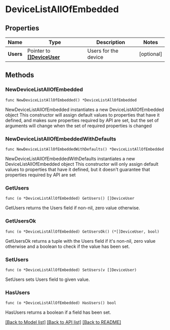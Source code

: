 # DeviceListAllOfEmbedded

## Properties

Name | Type | Description | Notes
------------ | ------------- | ------------- | -------------
**Users** | Pointer to [**[]DeviceUser**](DeviceUser.md) | Users for the device | [optional] 

## Methods

### NewDeviceListAllOfEmbedded

`func NewDeviceListAllOfEmbedded() *DeviceListAllOfEmbedded`

NewDeviceListAllOfEmbedded instantiates a new DeviceListAllOfEmbedded object
This constructor will assign default values to properties that have it defined,
and makes sure properties required by API are set, but the set of arguments
will change when the set of required properties is changed

### NewDeviceListAllOfEmbeddedWithDefaults

`func NewDeviceListAllOfEmbeddedWithDefaults() *DeviceListAllOfEmbedded`

NewDeviceListAllOfEmbeddedWithDefaults instantiates a new DeviceListAllOfEmbedded object
This constructor will only assign default values to properties that have it defined,
but it doesn't guarantee that properties required by API are set

### GetUsers

`func (o *DeviceListAllOfEmbedded) GetUsers() []DeviceUser`

GetUsers returns the Users field if non-nil, zero value otherwise.

### GetUsersOk

`func (o *DeviceListAllOfEmbedded) GetUsersOk() (*[]DeviceUser, bool)`

GetUsersOk returns a tuple with the Users field if it's non-nil, zero value otherwise
and a boolean to check if the value has been set.

### SetUsers

`func (o *DeviceListAllOfEmbedded) SetUsers(v []DeviceUser)`

SetUsers sets Users field to given value.

### HasUsers

`func (o *DeviceListAllOfEmbedded) HasUsers() bool`

HasUsers returns a boolean if a field has been set.


[[Back to Model list]](../README.md#documentation-for-models) [[Back to API list]](../README.md#documentation-for-api-endpoints) [[Back to README]](../README.md)


